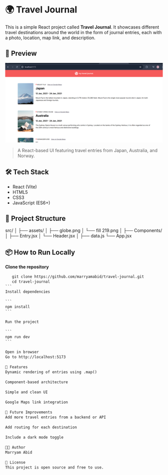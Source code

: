 # 🌍 Travel Journal

This is a simple React project called **Travel Journal**. It showcases different travel destinations around the world in the form of journal entries, each with a photo, location, map link, and description.

## 📸 Preview

![Travel Journal Screenshot](./preview.png)

> A React-based UI featuring travel entries from Japan, Australia, and Norway.

## 🛠️ Tech Stack

- React (Vite)
- HTML5
- CSS3
- JavaScript (ES6+)

## 📁 Project Structure

src/
│
├── assets/
│ ├── globe.png
│ └── fill 219.png
│
├── Components/
│ ├── Entry.jsx
│ └── Header.jsx
│
├── data.js
└── App.jsx

## 📦 How to Run Locally

**Clone the repository**

````
   git clone https://github.com/marryamabid/travel-journal.git
   cd travel-journal
```
Install dependencies

```
npm install
```

Run the project

```
npm run dev
```

Open in browser
Go to http://localhost:5173

📖 Features
Dynamic rendering of entries using .map()

Component-based architecture

Simple and clean UI

Google Maps link integration

📌 Future Improvements
Add more travel entries from a backend or API

Add routing for each destination

Include a dark mode toggle

🧑‍💻 Author
Marryam Abid

📝 License
This project is open source and free to use.
````
